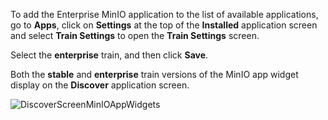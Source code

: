&NewLine;

To add the Enterprise MinIO application to the list of available applications, go to **Apps**, click on **Settings** at the top of the **Installed** application screen and select **Train Settings** to open the **Train Settings** screen.

Select the **enterprise** train, and then click **Save**.

Both the **stable** and **enterprise** train versions of the MinIO app widget display on the **Discover** application screen.

![DiscoverScreenMinIOAppWidgets](/images/SCALE/Apps/DiscoverScreenMinIOAppWidgets.png "MinioApp Widgets")
